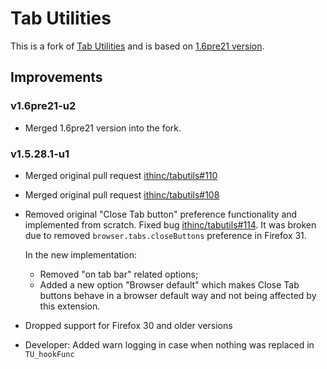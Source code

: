 # Tab Utilities

This is a fork of [Tab Utilities](https://github.com/ithinc/tabutils) and is based on [1.6pre21 version](https://github.com/ithinc/tabutils/commit/d7a4e0b2fbf44bae5e6a3736b9b1391aa87e9c15).

## Improvements

### v1.6pre21-u2

* Merged 1.6pre21 version into the fork.

### v1.5.28.1-u1

* Merged original pull request [ithinc/tabutils#110](https://github.com/ithinc/tabutils/pull/110)
* Merged original pull request [ithinc/tabutils#108](https://github.com/ithinc/tabutils/pull/108)
* Removed original "Close Tab button" preference functionality and implemented from scratch.
Fixed bug [ithinc/tabutils#114](https://github.com/ithinc/tabutils/issues/114).
It was broken due to removed `browser.tabs.closeButtons` preference in Firefox 31.

  In the new implementation:

  * Removed "on tab bar" related options;
  * Added a new option "Browser default" which makes Close Tab
    buttons behave in a browser default way and not being affected by
    this extension.
* Dropped support for Firefox 30 and older versions
* Developer: Added warn logging in case when nothing was replaced in `TU_hookFunc`
